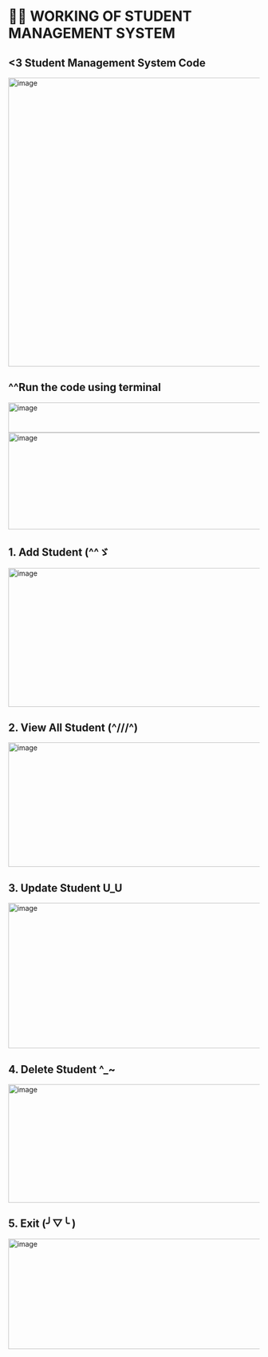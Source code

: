 # 🏋️‍♀️ WORKING OF STUDENT MANAGEMENT SYSTEM  
 

## <3 Student Management System Code 


<img width="975" height="578" alt="image" src="https://github.com/user-attachments/assets/4689b7f1-aefc-4659-a77d-2ab8f6e9cf13" />



## ^^Run the code using terminal

<img width="975" height="60" alt="image" src="https://github.com/user-attachments/assets/d38d1973-e01a-45e6-94ef-37c14d14ab58" />
<img width="975" height="194" alt="image" src="https://github.com/user-attachments/assets/1de1f970-332b-4477-9e6b-15cb35ba060f" />


## 1.	Add Student (^^ゞ


<img width="975" height="278" alt="image" src="https://github.com/user-attachments/assets/6e383fbe-1125-4f8c-8381-c1dc84fef70f" />



## 2.	View All Student (^///^)


<img width="975" height="249" alt="image" src="https://github.com/user-attachments/assets/a0c73f39-1a67-4199-b8bc-669651242ecb" />



## 3.	Update Student U_U


<img width="975" height="291" alt="image" src="https://github.com/user-attachments/assets/096e7e5e-9d6d-43c6-92ca-ad7afa012eab" />



## 4.	Delete Student ^_~
 
<img width="975" height="237" alt="image" src="https://github.com/user-attachments/assets/e7077302-9d61-4ac4-a29b-e62d7f37eaaf" />


 ## 5.	Exit (╯▽╰ )
 

<img width="975" height="221" alt="image" src="https://github.com/user-attachments/assets/0a749043-318f-4f31-aba5-6e5afbb3afb6" />


 
 
